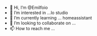 - 👋 Hi, I’m @Emilfoio
- 👀 I’m interested in ...lo studio
- 🌱 I’m currently learning ...
homeassistant
- 💞️ I’m looking to collaborate on ...
- 📫 How to reach me ...

<!---
Emilfoio/Emilfoio is a ✨ special ✨ repository because its `README.md` (this file) appears on your GitHub profile.
You can click the Preview link to take a look at your changes.
--->
